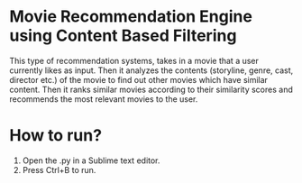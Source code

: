 # Movie Recommendation Engine using Content Based Filtering
This type of recommendation systems, takes in a movie that a user currently likes as input. Then it analyzes the contents (storyline, genre, cast, director etc.) of the movie to find out other movies which have similar content. Then it ranks similar movies according to their similarity scores and recommends the most relevant movies to the user.

# How to run?
1. Open the .py in a Sublime text editor.
2. Press Ctrl+B to run. 





